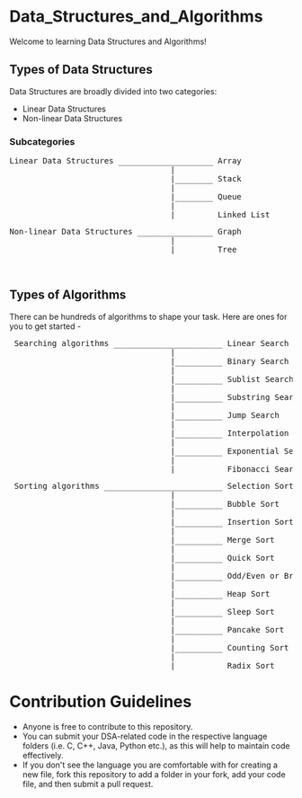 # Data_Structures_and_Algorithms<br>

Welcome to learning Data Structures and Algorithms!<br>

## Types of Data Structures

Data Structures are broadly divided into two categories: <br>
* Linear Data Structures
* Non-linear Data Structures<br>

### Subcategories
<pre>Linear Data Structures ____________________ Array
                                  |
                                  |________ Stack
                                  |
                                  |________ Queue
                                  |
                                  |________ Linked List</pre>
                            
<pre>Non-linear Data Structures ________________ Graph
                                  |
                                  |________ Tree</pre><br>
    
## Types of Algorithms

There can be hundreds of algorithms to shape your task. Here are ones for you to get started - 

<pre> Searching algorithms _______________________ Linear Search
                                  |
                                  |__________ Binary Search
                                  |
                                  |__________ Sublist Search
                                  |
                                  |__________ Substring Search
                                  |
                                  |__________ Jump Search
                                  |
                                  |__________ Interpolation Search
                                  |
                                  |__________ Exponential Search
                                  |
                                  |__________ Fibonacci Search</pre>
                                  
 <pre> Sorting algorithms _________________________ Selection Sort
                                  |
                                  |__________ Bubble Sort
                                  |
                                  |__________ Insertion Sort
                                  |
                                  |__________ Merge Sort
                                  |
                                  |__________ Quick Sort
                                  |
                                  |__________ Odd/Even or Brick Sort
                                  |
                                  |__________ Heap Sort
                                  |
                                  |__________ Sleep Sort
                                  |
                                  |__________ Pancake Sort
                                  |
                                  |__________ Counting Sort
                                  |
                                  |__________ Radix Sort</pre> 

# Contribution Guidelines<br>
* Anyone is free to contribute to this repository.<br>
* You can submit your DSA-related code in the respective language folders (i.e. C, C++, Java, Python etc.),
as this will help to maintain code effectively.<br>
* If you don't see the language you are comfortable with for creating a new file, fork this repository to add a folder in your fork, add
your code file, and then submit a pull request.
